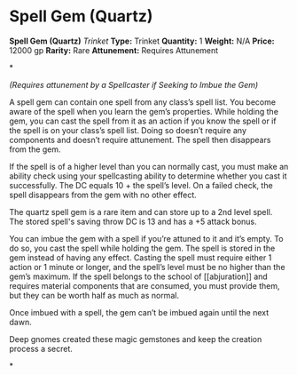 # Spell Gem (Quartz)

**Spell Gem (Quartz)**
_Trinket_
**Type:** Trinket
**Quantity:** 1
**Weight:** N/A
**Price:** 12000 gp
**Rarity:** Rare
**Attunement:** Requires Attunement

*<div class="item-attunement"><i>(Requires attunement by a Spellcaster if Seeking to Imbue the Gem)</i><p>A spell gem can contain one spell from any class’s spell list. You become aware of the spell when you learn the gem’s properties. While holding the gem, you can cast the spell from it as an action if you know the spell or if the spell is on your class’s spell list. Doing so doesn’t require any components and doesn’t require attunement. The spell then disappears from the gem.

If the spell is of a higher level than you can normally cast, you must make an ability check using your spellcasting ability to determine whether you cast it successfully. The DC equals 10 + the spell’s level. On a failed check, the spell disappears from the gem with no other effect.

The quartz spell gem is a rare item and can store up to a 2nd level spell. The stored spell's saving throw DC is 13 and has a +5 attack bonus.

You can imbue the gem with a spell if you’re attuned to it and it’s empty. To do so, you cast the spell while holding the gem. The spell is stored in the gem instead of having any effect. Casting the spell must require either 1 action or 1 minute or longer, and the spell’s level must be no higher than the gem’s maximum. If the spell belongs to the school of [[abjuration]] and requires material components that are consumed, you must provide them, but they can be worth half as much as normal.

Once imbued with a spell, the gem can’t be imbued again until the next dawn.

Deep gnomes created these magic gemstones and keep the creation process a secret.</p>*